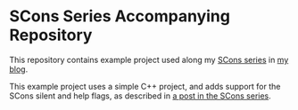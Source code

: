 # SCons Series Accompanying Repository

This repository contains example project used along my [SCons series](http://www.ostricher.com/tag/scons/) in [my blog](http://www.ostricher.com/).

This example project uses a simple C++ project, and adds support for the SCons silent and help flags, as described in [a post in the SCons series](http://www.ostricher.com/2015/01/scons-help-quiet).
